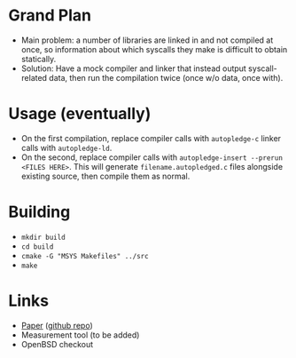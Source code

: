 # Grand Plan
* Main problem: a number of libraries are linked in and not compiled at once, so information about which syscalls they make is difficult to obtain statically.
* Solution: Have a mock compiler and linker that instead output syscall-related data, then run the compilation twice (once w/o data, once with).

# Usage (eventually)
* On the first compilation, replace compiler calls with `autopledge-c` linker calls with `autopledge-ld`.
* On the second, replace compiler calls with `autopledge-insert --prerun <FILES HERE>`. This will generate `filename.autopledged.c` files alongside existing source, then compile them as normal.

# Building
* `mkdir build`
* `cd build`
* `cmake -G "MSYS Makefiles" ../src`
* `make`

# Links
* [Paper](https://www.authorea.com/users/87525/articles/105798/_show_article?access_token=C2nWklTKKQM3vNmRBNneHw) ([github repo](https://github.com/baconator/autopledge-paper))
* Measurement tool (to be added)
* OpenBSD checkout
